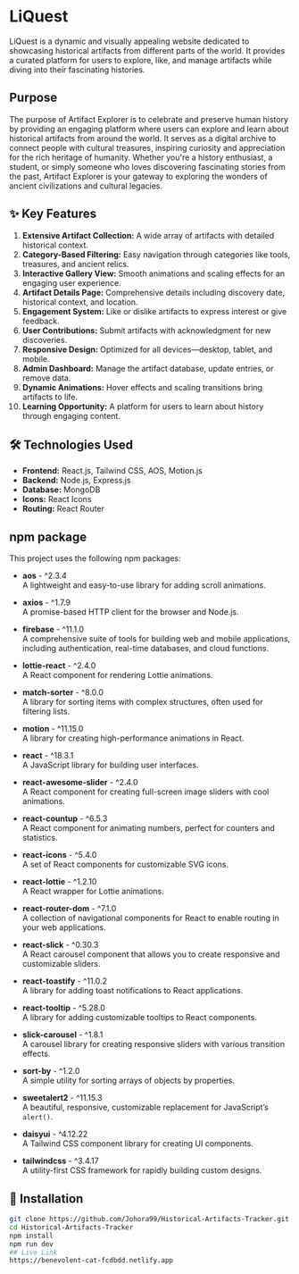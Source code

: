 
# LiQuest

LiQuest is a dynamic and visually appealing website dedicated to showcasing historical artifacts from different parts of the world. It provides a curated platform for users to explore, like, and manage artifacts while diving into their fascinating histories.

## Purpose
The purpose of Artifact Explorer is to celebrate and preserve human history by providing an engaging platform where users can explore and learn about historical artifacts from around the world. It serves as a digital archive to connect people with cultural treasures, inspiring curiosity and appreciation for the rich heritage of humanity. Whether you're a history enthusiast, a student, or simply someone who loves discovering fascinating stories from the past, Artifact Explorer is your gateway to exploring the wonders of ancient civilizations and cultural legacies.

## ✨ Key Features  
  1. **Extensive Artifact Collection:** A wide array of artifacts with detailed historical context.  
  2. **Category-Based Filtering:** Easy navigation through categories like tools, treasures, and ancient relics.  
3. **Interactive Gallery View:** Smooth animations and scaling effects for an engaging user experience.  
4. **Artifact Details Page:** Comprehensive details including discovery date, historical context, and location.  
5. **Engagement System:** Like or dislike artifacts to express interest or give feedback.  
6. **User Contributions:** Submit artifacts with acknowledgment for new discoveries.  
7. **Responsive Design:** Optimized for all devices—desktop, tablet, and mobile.  
8. **Admin Dashboard:** Manage the artifact database, update entries, or remove data.  
9. **Dynamic Animations:** Hover effects and scaling transitions bring artifacts to life.  
10. **Learning Opportunity:** A platform for users to learn about history through engaging content.

## 🛠️ Technologies Used  
- **Frontend:** React.js, Tailwind CSS, AOS, Motion.js  
- **Backend:** Node.js, Express.js  
- **Database:** MongoDB  
- **Icons:** React Icons  
- **Routing:** React Router  
## npm package

This project uses the following npm packages:

- **aos** - ^2.3.4  
  A lightweight and easy-to-use library for adding scroll animations.
  
- **axios** - ^1.7.9  
  A promise-based HTTP client for the browser and Node.js.

- **firebase** - ^11.1.0  
  A comprehensive suite of tools for building web and mobile applications, including authentication, real-time databases, and cloud functions.

- **lottie-react** - ^2.4.0  
  A React component for rendering Lottie animations.

- **match-sorter** - ^8.0.0  
  A library for sorting items with complex structures, often used for filtering lists.

- **motion** - ^11.15.0  
  A library for creating high-performance animations in React.

- **react** - ^18.3.1  
  A JavaScript library for building user interfaces.

- **react-awesome-slider** - ^2.4.0  
  A React component for creating full-screen image sliders with cool animations.

- **react-countup** - ^6.5.3  
  A React component for animating numbers, perfect for counters and statistics.


- **react-icons** - ^5.4.0  
  A set of React components for customizable SVG icons.

- **react-lottie** - ^1.2.10  
  A React wrapper for Lottie animations.

- **react-router-dom** - ^7.1.0  
  A collection of navigational components for React to enable routing in your web applications.

- **react-slick** - ^0.30.3  
  A React carousel component that allows you to create responsive and customizable sliders.

- **react-toastify** - ^11.0.2  
  A library for adding toast notifications to React applications.

- **react-tooltip** - ^5.28.0  
  A library for adding customizable tooltips to React components.

- **slick-carousel** - ^1.8.1  
  A carousel library for creating responsive sliders with various transition effects.

- **sort-by** - ^1.2.0  
  A simple utility for sorting arrays of objects by properties.

- **sweetalert2** - ^11.15.3  
  A beautiful, responsive, customizable replacement for JavaScript’s `alert()`.

- **daisyui** - ^4.12.22  
  A Tailwind CSS component library for creating UI components.

- **tailwindcss** - ^3.4.17  
  A utility-first CSS framework for rapidly building custom designs.

  
## 🔧 Installation
```sh
git clone https://github.com/Johora99/Historical-Artifacts-Tracker.git
cd Historical-Artifacts-Tracker
npm install
npm run dev
## Live Link
https://benevolent-cat-fcdbdd.netlify.app

